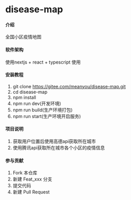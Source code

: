 # disease-map

#### 介绍
全国小区疫情地图

#### 软件架构
使用nextjs + react + typescript
使用


#### 安装教程

1.  git clone https://gitee.com/meanyou/disease-map.git
2.  cd disease-map
3.  npm install
4.  npm run dev(开发环境)
5.  npm run build(生产环境打包)
6.  npm run start(生产环境开启服务)

#### 项目说明

1.  获取用户位置后使用高德api获取所在城市
2.  使用腾讯api获取所在城市各个小区的疫情信息

#### 参与贡献

1.  Fork 本仓库
2.  新建 Feat_xxx 分支
3.  提交代码
4.  新建 Pull Request
